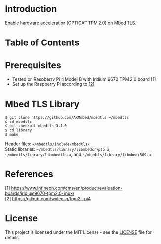 # Introduction

Enable hardware acceleration (OPTIGA™ TPM 2.0) on Mbed TLS.

# Table of Contents

# Prerequisites

- Tested on Raspberry Pi 4 Model B with Iridium 9670 TPM 2.0 board [[1]](#1) 
- Set up the Raspberry Pi according to [[2]](#2)

# Mbed TLS Library

```
$ git clone https://github.com/ARMmbed/mbedtls ~/mbedtls
$ cd mbedtls
$ git checkout mbedtls-3.1.0
$ cd library
$ make
```

Header files: `~/mbedtls/include/mbedtls/`<br>
Static libraries: `~/mbedtls/library/libmbedcrypto.a`, `~/mbedtls/library/libmbedtls.a`, and `~/mbedtls/library/libmbedx509.a`

# References

<a id="1">[1] https://www.infineon.com/cms/en/product/evaluation-boards/iridium9670-tpm2.0-linux/</a><br>
<a id="2">[2] https://github.com/wxleong/tpm2-rpi4</a><br>

# License

This project is licensed under the MIT License - see the [LICENSE](LICENSE) file for details.